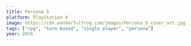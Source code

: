 ```yaml
---
title: Persona 5
platform: PlayStation 4
image: https://cdn.wonderfulfrog.com/images/Persona_5_cover_art.jpg
tags: ["rpg", "turn based", "single player", "persona"]
year: 2016
---
```

